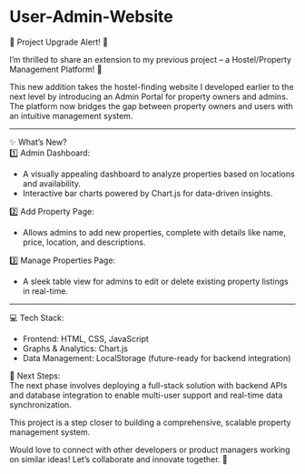 # User-Admin-Website
🚀 Project Upgrade Alert! 🚀  

I’m thrilled to share an extension to my previous project – a Hostel/Property Management Platform! 🎉  

This new addition takes the hostel-finding website I developed earlier to the next level by introducing an Admin Portal for property owners and admins. The platform now bridges the gap between property owners and users with an intuitive management system.  

---

✨ What’s New?  
1️⃣ Admin Dashboard:  
   - A visually appealing dashboard to analyze properties based on locations and availability.  
   - Interactive bar charts powered by Chart.js for data-driven insights.  

2️⃣ Add Property Page:  
   - Allows admins to add new properties, complete with details like name, price, location, and descriptions.  

3️⃣ Manage Properties Page:  
   - A sleek table view for admins to edit or delete existing property listings in real-time.  

---

💻 Tech Stack:  
- Frontend: HTML, CSS, JavaScript  
- Graphs & Analytics: Chart.js  
- Data Management: LocalStorage (future-ready for backend integration)  

🌟 Next Steps:  
The next phase involves deploying a full-stack solution with backend APIs and database integration to enable multi-user support and real-time data synchronization.  

This project is a step closer to building a comprehensive, scalable property management system.  

Would love to connect with other developers or product managers working on similar ideas! Let’s collaborate and innovate together. 🚀  
